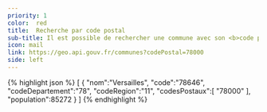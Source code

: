 ```yaml
---
priority: 1
color:  red
title:  Recherche par code postal
sub-title: Il est possible de rechercher une commune avec son <b>code postal</b>.
icon: mail
link: https://geo.api.gouv.fr/communes?codePostal=78000
side: left
---
```

{% highlight json %}
[
  {
    "nom":"Versailles",
    "code":"78646",
    "codeDepartement":"78",
    "codeRegion":"11",
    "codesPostaux":[
      "78000"
    ],
    "population":85272
  }
]
{% endhighlight %}
